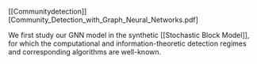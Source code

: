 [[Communitydetection]]
[Community_Detection_with_Graph_Neural_Networks.pdf]

We first study our GNN model in the synthetic [[Stochastic Block Model]], for which the computational and information-theoretic detection regimes and corresponding algorithms are well-known.